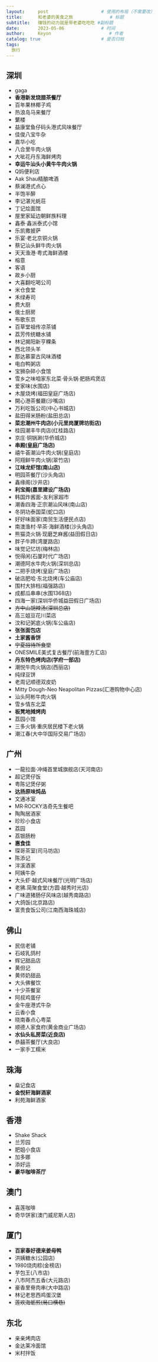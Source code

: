```yaml
---
layout:     post                    # 使用的布局（不需要改）
title:      和老婆的美食之旅              # 标题 
subtitle:   赚钱的动力就是带老婆吃吃吃 #副标题
date:       2023-05-06              # 时间
author:     Keyon                      # 作者
catalog: true                       # 是否归档
tags:
  旅行
---
```

 
## 深圳
* gaga
* **香港新发烧腊茶餐厅**
* 百年果林椰子鸡
* 热浪岛马来餐厅
* 蘩楼
* 益康堂鱼仔码头港式风味餐厅
* 佳俊八宝牛杂
* 嘉华小吃
* 八合里牛肉火锅
* 大呲花丹东海鲜烤肉
* **幸运牛汕头小黄牛牛肉火锅**
* Q妈便利店
* Aak Shau精酿啤酒
* 蔡澜港式点心
* 半饱半醉
* 李记湛光蚝荘
* 丁记烩面馆
* 屋里家延边朝鲜族料理
* 鑫泰·鑫派泰式小馆
* 乐凯撒披萨
* 乐宴·老北京铜火锅
* 蔡记汕头鲜牛肉火锅
* 天天渔港·粤式海鲜酒楼
* 榕意
* 客语
* 故乡小厨
* 大喜翻吃喝公司
* 米仓食堂
* 禾绿寿司
* 费大厨
* 俄士厨房
* 布歌东京
* 百草堂祖传凉茶铺
* 荔芳传统糖水铺
* 林记揭阳新亨粿条
* 西北领头羊
* 那达慕蒙古风味酒楼
* 电白鸭粥店
* 宝狮杂碎小食馆
* 雪乡之味咱家东北菜·骨头锅·肥肠鸡煲店
* 爱家味(水围店)
* 木屋烧烤(福田皇庭广场店)
* 開心港茶餐廳(沙嘴店)
* 万利吃饭公司(中心书城店)
* 盐田得米肠粉(盐田总店)
* **菜忠潮州牛肉店(小元里岗厦牌坊街店)**
* 桂园潮丰牛肉店(红桂路店)
* 京庄·铜锅涮(华侨城店)
* **串殿(皇庭广场店)**
* 禧牛荟潮汕牛肉火锅(皇庭店)
* 阿翔鲜牛肉火锅(翠竹店)
* **江味龙虾馆(南山店)**
* 明园茶餐厅(沙头角店)
* 鑫缘阁(沙井店)
* **利宝阁(嘉里建设广场店)**
* 韩国炸酱面-友利家超市
* 潮香四海·正宗潮汕风味(南山店)
* 冬阴功泰国菜(蛇口店)
* 好好味面家(南贸生活便民点店)
* 南澳渔村·早茶·海鲜酒楼(沙头角店)
* 熊猫烫火锅·现磨芝麻酱(益田假日店)
* 胖子牛蹄(湾厦路店)
* 味觉记忆坊(梅林店)
* 悦得闲(石厦时代广场店)
* 潮德阿水牛肉火锅(深圳总店)
* 二把手烧烤(皇庭广场店)
* 破店肥哈·东北烧烤(车公庙店)
* 围村大排档(福强路店)
* 成都瓜串串(水围1368店)
* 四海一家(深圳华侨城益田假日广场店)
* ~~方中山胡辣汤(深圳总店)~~
* 高三姐豆花川菜店
* 汶和记粥底火锅(车公庙店)
* **张张面包店**
* **土家酱香饼**
* ~~宁夏招待所食堂~~
* ONESMILE美式复古餐厅(前海壹方汇店)
* **丹东特色烤肉店(学府一部店)**
* 潮悦牛肉火锅店(西丽店)
* 纯绿豆饼
* 老周记顺德双皮奶
* Mitty Dough-Neo Neapolitan Pizzas(汇港购物中心店)
* 汕头阿彬牛肉火锅
* 雪乡情东北菜
* **板凳地摊烤肉**
* 荔园小馆
* 三多火锅·重庆居民楼下老火锅
* 潮江春(大中华国际交易广场店)

## 广州
* 一龍拉面·冲绳首里城旗舰店(天河南店)
* 超记煲仔饭
* 粤陈记煲仔粥
* **达扬原味炖品**
* 文通冰室
* MR·ROCKY洛奇先生餐吧
* 陶陶居酒家
* 珍珍小食店
* 荔园
* 荔银肠粉
* **惠食佳**
* 琛哥茶室(司马坊店)
* 陈添记
* 泮溪酒家
* 阿姨牛杂
* 大头虾·越式风味餐厅(光明广场店)
* 老狒.简聚食堂(方圆·越秀时光店)
* 广味道猪肠仔风味店(越秀南路店)
* 大鸽饭(北京路店)
* 富贵食饭公司(江南西海珠城店)

## 佛山
* 民信老铺
* 石岐乳鸽村
* 辉记甜品店
* 黄但记
* 黄师奶甜品
* 大头佛餐饮
* 十少茶餐室
* 阿叔鸡蛋仔
* 金牛座港式牛杂
* 云香小食
* 晓南春点心粤菜
* 顺德人家食府(黄金商业广场店)
* **水仙头私房菜(近良店)**
* 恭囍茶餐厅(大良店)
* 一家手工糯米

## 珠海
* 燊记食店
* **金悦轩海鲜酒家**
* 利苑海鲜酒家

## 香港
* Shake Shack
* 兰芳园
* 肥姐小食店
* 加多娜
* 添好运
* **豪华咖啡茶厅**

## 澳门
* 喜莲咖啡
* 奇华饼家(澳门威尼斯人店)

## 厦门
* **百家春好德来姜母鸭**
* 洪姨糖水(公园店)
* 1980烧肉粽(金榜店)
* 芋包王(八市店)
* 八市阿杰五香(大元路店)
* 豪香里脊肉串(大中路店)
* 林记老思西鸡蛋汉堡
* ~~莲欢海蛎煎(局口横巷)~~

## 东北
* 亲亲烤肉店
* 金达莱冷面馆
* 米村拌饭
